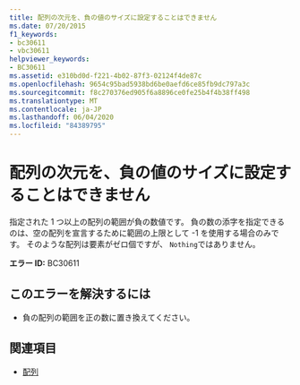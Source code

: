 ```yaml
---
title: 配列の次元を、負の値のサイズに設定することはできません
ms.date: 07/20/2015
f1_keywords:
- bc30611
- vbc30611
helpviewer_keywords:
- BC30611
ms.assetid: e310bd0d-f221-4b02-87f3-02124f4de87c
ms.openlocfilehash: 9654c95bad5938bd6be0aefd6ce85fb9dc797a3c
ms.sourcegitcommit: f8c270376ed905f6a8896ce0fe25b4f4b38ff498
ms.translationtype: MT
ms.contentlocale: ja-JP
ms.lasthandoff: 06/04/2020
ms.locfileid: "84389795"
---
```

# <a name="array-dimensions-cannot-have-a-negative-size"></a>配列の次元を、負の値のサイズに設定することはできません
指定された 1 つ以上の配列の範囲が負の数値です。 負の数の添字を指定できるのは、空の配列を宣言するために範囲の上限として -1 を使用する場合のみです。 そのような配列は要素がゼロ個ですが、 `Nothing`ではありません。  
  
 **エラー ID:** BC30611  
  
## <a name="to-correct-this-error"></a>このエラーを解決するには  
  
- 負の配列の範囲を正の数に置き換えてください。  
  
## <a name="see-also"></a>関連項目

- [配列](../programming-guide/language-features/arrays/index.md)
